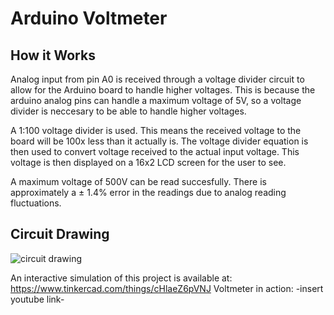# Arduino Voltmeter

## How it Works 
Analog input from pin A0 is received through a voltage divider circuit to allow for the Arduino board to handle higher voltages. 
This is because the arduino analog pins can handle a maximum voltage of 5V, so a voltage divider is neccesary to be able to handle 
higher voltages. 

A 1:100 voltage divider is used. This means the received voltage to the board will be 100x less than it actually is. 
The voltage divider equation is then used to convert voltage received to the actual input voltage. This voltage is then displayed on a 
16x2 LCD screen for the user to see.

A maximum voltage of 500V can be read succesfully. There is approximately a ± 1.4% error in the readings due to analog reading fluctuations.

## Circuit Drawing 

![circuit drawing](https://user-images.githubusercontent.com/29009445/29237394-67cf517e-7eeb-11e7-873b-d3c9f35daff8.png)

An interactive simulation of this project is available at: https://www.tinkercad.com/things/cHlaeZ6pVNJ
Voltmeter in action: -insert youtube link-

